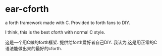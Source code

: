 # ear-cforth
a forth framework made with C. Provided to forth fans to DIY.

I think, this is the best cforth with normal C style.


这是一个用C做的forth框架. 提供给forth爱好者自己DIY.
我认为,这是用正常的C语法能做出来的最好的cforth.

